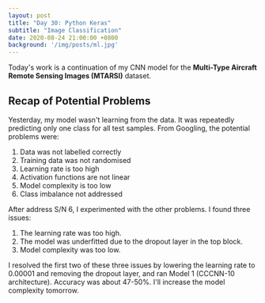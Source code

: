 ```yaml
---
layout: post
title: "Day 30: Python Keras"
subtitle: "Image Classification"
date: 2020-08-24 21:00:00 +0800
background: '/img/posts/ml.jpg'
---
```


Today's work is a continuation of my CNN model for the **Multi-Type Aircraft Remote Sensing Images (MTARSI)** dataset.

## Recap of Potential Problems
Yesterday, my model wasn't learning from the data. It was repeatedly predicting only one class for all test samples. From Googling, the potential problems were:

1. Data was not labelled correctly
2. Training data was not randomised
3. Learning rate is too high
4. Activation functions are not linear
5. Model complexity is too low
6. Class imbalance not addressed

After address S/N 6, I experimented with the other problems. I found three issues:

1. The learning rate was too high.
2. The model was underfitted due to the dropout layer in the top block.
3. Model complexity was too low.

I resolved the first two of these three issues by lowering the learning rate to 0.00001 and removing the dropout layer, and ran Model 1 (CCCNN-10 architecture). Accuracy was about 47-50%. I'll increase the model complexity tomorrow.
